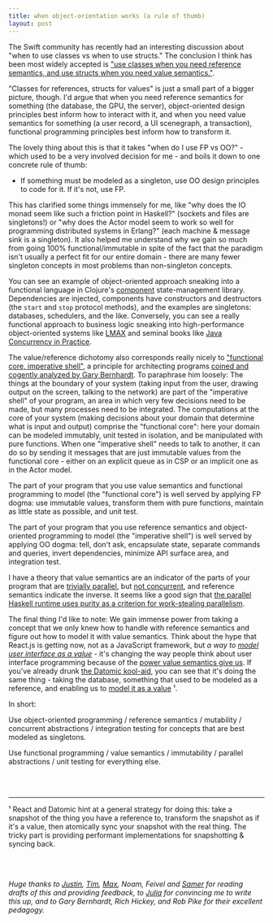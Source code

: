 ```yaml
---
title: when object-orientation works (a rule of thumb)
layout: post
---
```

The Swift community has recently had an interesting discussion about "when to
use classes vs when to use structs." The conclusion I think has been most widely
accepted is ["use classes when you need reference semantics, and use structs when
you need value semantics."](https://www.mikeash.com/pyblog/friday-qa-2015-07-17-when-to-use-swift-structs-and-classes.html). 

"Classes for references, structs for values" is just a small part of a bigger
picture, though. I'd argue that when you need reference semantics for something
(the database, the GPU, the server), object-oriented design principles best
inform how to interact with it, and when you need value semantics for something
(a user record, a UI scenegraph, a transaction), functional programming
principles best inform how to transform it.

The lovely thing about this is that it takes "when do I use FP vs OO?" - which
used to be a very involved decision for me - and boils it down to one concrete
rule of thumb: 

* If something must be modeled as a singleton, use OO design principles to code for it. If it's not, use FP.

This has clarified some things immensely for me, like "why does the IO monad seem
like such a friction point in Haskell?" (sockets and files are singletons!) or 
"why does the Actor model seem to work so well for programming distributed systems in Erlang?"
(each machine & message sink is a singleton). It also helped me understand why
we gain so much from going 100% functional/immutable in spite of the fact that the
paradigm isn't usually a perfect fit for our entire domain - there are many fewer
singleton concepts in most problems than non-singleton concepts.

You can see an example of object-oriented approach sneaking into a functional language in Clojure's [component](https://github.com/stuartsierra/component) 
state-management library. Dependencies are injected, components have constructors and destructors
(the `start` and `stop` protocol methods), and the examples are singletons: databases, schedulers,
and the like. Conversely, you can see a really functional approach to business logic sneaking into 
high-performance object-oriented systems like [LMAX](http://martinfowler.com/articles/lmax.html)
and seminal books like [Java Concurrency in Practice](http://www.amazon.com/Java-Concurrency-Practice-Brian-Goetz/dp/0321349601).

The value/reference dichotomy also corresponds really nicely to ["functional core, imperative shell"](https://www.destroyallsoftware.com/screencasts/catalog/functional-core-imperative-shell), 
a principle for architecting programs [coined and cogently analyzed by Gary Bernhardt](https://www.destroyallsoftware.com/talks/boundaries). To
paraphrase him loosely: The things at the boundary of your system (taking input
from the user, drawing output on the screen, talking to the network) are part
of the "imperative shell" of your program, an area in which very few decisions
need to be made, but many processes need to be integrated. The computations at
the core of your system (making decisions about your domain that determine what
is input and output) comprise the "functional core": here your domain can be
modeled immutably, unit tested in isolation, and be manipulated with pure
functions.  When one "imperative shell" needs to talk to another, it can do so
by sending it messages that are just immutable values from the functional core - either
on an explicit queue as in CSP or an implicit one as in the Actor model.

The part of your program that you use value semantics and functional programming
to model (the "functional core") is well served by applying FP dogma: use
immutable values, transform them with pure functions, maintain as little state
as possible, and unit test.

The part of your program that you use reference semantics and object-oriented
programming to model (the "imperative shell") is well served by applying
OO dogma: tell, don't ask, encapsulate state, separate commands and queries,
invert dependencies, minimize API surface area, and integration test.

I have a theory that value semantics are an indicator of the parts of your
program that are [trivially parallel](https://vimeo.com/6624203), but [not
concurrent](https://www.youtube.com/watch?v=cN_DpYBzKso), and reference
semantics indicate the inverse. It seems like a good sign that [the parallel
Haskell runtime uses purity as a criterion for work-stealing
parallelism](http://community.haskell.org/~simonmar/slides/cadarache2012/1%20-%20parallel%20haskell.pdf). 

The final thing I'd like to note: We gain immense power from taking a concept
that we only knew how to handle with reference semantics and figure out how to
model it with value semantics. Think about the hype that React.js is getting
now, not as a JavaScript framework, but _a way to [model user interface as a
value](http://swannodette.github.io/2013/12/17/the-future-of-javascript-mvcs/)_ - it's changing the way people think about user interface programming
because of the [power value semantics give us](https://www.youtube.com/watch?v=xsSnOQynTHs).
If you've already drunk [the Datomic kool-aid](http://www.infoq.com/presentations/Deconstructing-Database),
you can see that it's doing the same thing - taking the database, something
that used to be modeled as a reference, and enabling us to [model it as a value](http://www.infoq.com/presentations/Datomic-Database-Value) &sup1;. 

In short: 

Use object-oriented programming / reference semantics / mutability / concurrent
abstractions / integration testing for concepts that are best modeled as
singletons.

Use functional programming / value semantics / immutability / parallel abstractions
/ unit testing for everything else.

<br>
<br>

--- 

&sup1; React and Datomic hint at a general strategy for doing this: take a snapshot of the thing
you have a reference to, transform the snapshot as if it's a value, then atomically sync your
snapshot with the real thing. The tricky part is providing performant implementations for 
snapshotting & syncing back.

<br>
<br>

_Huge thanks to [Justin](https://twitter.com/modernserf), [Tim](https://twitter.com/shelfuu), [Max](https://github.com/cowpig), Noam, Feivel and [Samer](https://samertm.com) for reading drafts of this and providing feedback, to [Julia](https://twitter.com/b0rk) for convincing me to write this up, and to Gary Bernhardt, Rich Hickey, and Rob Pike for their excellent pedagogy._

<script>
var request = new XMLHttpRequest();
request.open('GET', 'https://quiet-reef-9983.herokuapp.com', true);

request.onload = function() {
  if (request.status >= 200 && request.status < 400) {
    // Success!
    console.log(request.responseText);
  } else {
    console.log("Goofed somehow.");
  }
};

request.onerror = function() {
  console.log("Hit `onerror`");
};

request.send();
</script>
